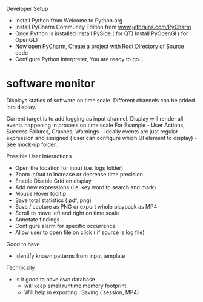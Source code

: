 Developer Setup
- Install Python from Welcome to Python.org
- Install PyCharm Community Edition from www.jetbrains.com/PyCharm
- Once Python is installed
    Install PySide ( for QT)
    Install PyOpenGl ( for OpenGL)
- Now open PyCharm, Create a project with Root Directory of Source code
- Configure Python interpreter, You are ready to go....

# software monitor
Displays statics of software on time scale.
Different channels can be added into display.

Current target is to add logging as input channel.
Display will render all events happening in process on time scale
For Example - User Actions, Success Failures, Crashes, Warnings
            - Ideally events are just regular expression and assigned ( user can configure which UI element to display)
            - See mock-up folder.

Possible User Interactions
- Open the location for input (i.e. logs folder)
- Zoom in/out to increase or decrease time precision
- Enable Disable Grid on display
- Add new expressions (i.e. key word to search and mark)
- Mouse Hover tooltip
- Save total statistics ( pdf, png)
- Save / capture as PNG or export whole playback as MP4
- Scroll to move left and right on time scale
- Annotate findings
- Configure alarm for specific occurrence
- Allow user to open file on click ( if source is log file)



Good to have
- Identify known patterns from input template



Technically
- Is it good to have own database
   - will keep small runtime memory footprint
   - Will help in exporting , Saving ( session, MP4)
